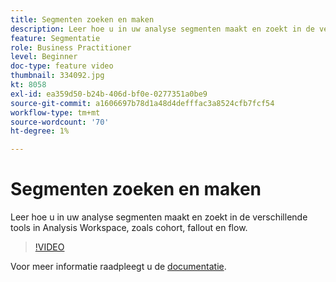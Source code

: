 ```yaml
---
title: Segmenten zoeken en maken
description: Leer hoe u in uw analyse segmenten maakt en zoekt in de verschillende tools in Analysis Workspace, zoals cohort, fallout en flow.
feature: Segmentatie
role: Business Practitioner
level: Beginner
doc-type: feature video
thumbnail: 334092.jpg
kt: 8058
exl-id: ea359d50-b24b-406d-bf0e-0277351a0be9
source-git-commit: a1606697b78d1a48d4defffac3a8524cfb7fcf54
workflow-type: tm+mt
source-wordcount: '70'
ht-degree: 1%

---
```


# Segmenten zoeken en maken

Leer hoe u in uw analyse segmenten maakt en zoekt in de verschillende tools in Analysis Workspace, zoals cohort, fallout en flow.

>[!VIDEO](https://video.tv.adobe.com/v/334092/?quality=12&learn=on)

Voor meer informatie raadpleegt u de [documentatie](https://experienceleague.adobe.com/docs/analytics/components/segmentation/segmentation-workflow/seg-workflow.html?lang=en).
